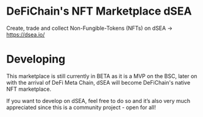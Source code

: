 # DeFiChain's NFT Marketplace dSEA

Create, trade and collect Non-Fungible-Tokens (NFTs) on dSEA -> https://dsea.io/

#

# Developing

This marketplace is still currently in BETA as it is a MVP on the BSC, later on with the arrival of DeFi Meta Chain, dSEA will become DeFiChain's native NFT marketplace.

If you want to develop on dSEA, feel free to do so and it’s also very much appreciated since this is a community project - open for all!


